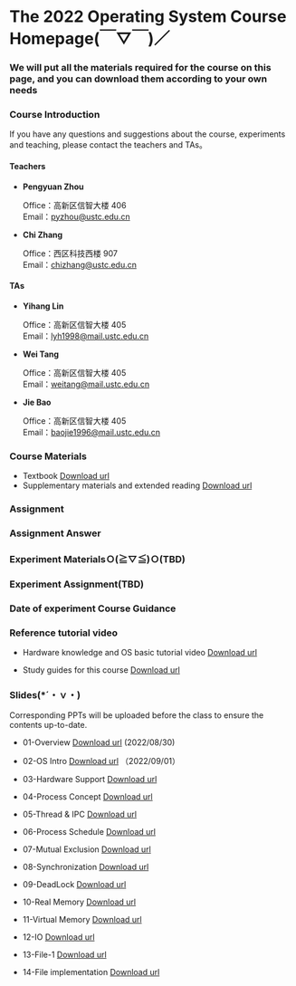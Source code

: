 #      The 2022 Operating System Course Homepage(￣▽￣)／
###    We will put all the materials required for the course on this page, and you can download them according to your own needs

### Course Introduction

If you have any questions and suggestions about the course, experiments and teaching, please contact the teachers and TAs。

#### Teachers
- **Pengyuan Zhou** 
   
  Office：高新区信智大楼 406  
  Email：pyzhou@ustc.edu.cn

- **Chi Zhang**  
  
  Office：西区科技西楼 907   
  Email：chizhang@ustc.edu.cn

#### TAs
- **Yihang Lin**  
  
  Office：高新区信智大楼 405  
  Email：lyh1998@mail.ustc.edu.cn 

- **Wei Tang**  
  
  Office：高新区信智大楼 405  
  Email：weitang@mail.ustc.edu.cn
  
- **Jie Bao**  
  
  Office：高新区信智大楼 405  
  Email：baojie1996@mail.ustc.edu.cn



### Course Materials


* Textbook  [Download url](https://pan.baidu.com/s/14aBMySS6pRj7pqxlbqcMOg)  
* Supplementary materials and extended reading  [Download url](https://rec.ustc.edu.cn/share/2520d480-2753-11ed-a521-2f5fcd9031e9) 

### Assignment


### Assignment Answer


### Experiment MaterialsＯ(≧▽≦)Ｏ(TBD)




### Experiment Assignment(TBD)



### Date of experiment Course Guidance  

### Reference tutorial video

- Hardware knowledge and OS basic tutorial video [Download url](https://rec.ustc.edu.cn/share/6d8b28d0-2753-11ed-ad15-3b3a2798a624)

- Study guides for this course [Download url](https://rec.ustc.edu.cn/share/b70c6af0-2753-11ed-b01d-7bea9482e54e)

### Slides(*´・ｖ・)

Corresponding PPTs will be uploaded before the class to ensure the contents up-to-date.

- 01-Overview [Download url](https://pan.baidu.com/s/1LOrqqqiIyfI15ThURy7eUg) (2022/08/30)

- 02-OS Intro [Download url](https://pan.baidu.com/s/1bTZR1PIW1M6x5X8qenNFVg) （2022/09/01）

- 03-Hardware Support [Download url]() 

- 04-Process Concept [Download url]()

- 05-Thread & IPC [Download url]()

- 06-Process Schedule [Download url]()

- 07-Mutual Exclusion [Download url]()

- 08-Synchronization [Download url]()

- 09-DeadLock [Download url]()

- 10-Real Memory [Download url]()

- 11-Virtual Memory [Download url]()

- 12-IO [Download url]()

- 13-File-1 [Download url]()

- 14-File implementation [Download url]()
